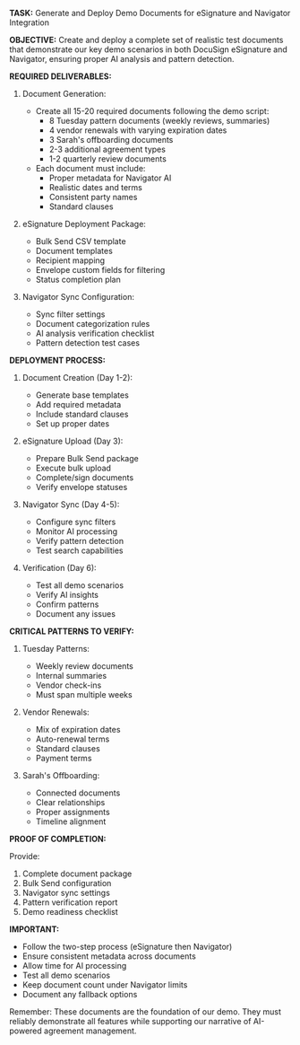 **TASK:** Generate and Deploy Demo Documents for eSignature and Navigator Integration

**OBJECTIVE:** Create and deploy a complete set of realistic test documents that demonstrate our key demo scenarios in both DocuSign eSignature and Navigator, ensuring proper AI analysis and pattern detection.

**REQUIRED DELIVERABLES:**

1. Document Generation:
   - Create all 15-20 required documents following the demo script:
     - 8 Tuesday pattern documents (weekly reviews, summaries)
     - 4 vendor renewals with varying expiration dates
     - 3 Sarah's offboarding documents
     - 2-3 additional agreement types
     - 1-2 quarterly review documents
   - Each document must include:
     - Proper metadata for Navigator AI
     - Realistic dates and terms
     - Consistent party names
     - Standard clauses

2. eSignature Deployment Package:
   - Bulk Send CSV template
   - Document templates
   - Recipient mapping
   - Envelope custom fields for filtering
   - Status completion plan

3. Navigator Sync Configuration:
   - Sync filter settings
   - Document categorization rules
   - AI analysis verification checklist
   - Pattern detection test cases

**DEPLOYMENT PROCESS:**

1. Document Creation (Day 1-2):
   - Generate base templates
   - Add required metadata
   - Include standard clauses
   - Set up proper dates

2. eSignature Upload (Day 3):
   - Prepare Bulk Send package
   - Execute bulk upload
   - Complete/sign documents
   - Verify envelope statuses

3. Navigator Sync (Day 4-5):
   - Configure sync filters
   - Monitor AI processing
   - Verify pattern detection
   - Test search capabilities

4. Verification (Day 6):
   - Test all demo scenarios
   - Verify AI insights
   - Confirm patterns
   - Document any issues

**CRITICAL PATTERNS TO VERIFY:**

1. Tuesday Patterns:
   - Weekly review documents
   - Internal summaries
   - Vendor check-ins
   - Must span multiple weeks

2. Vendor Renewals:
   - Mix of expiration dates
   - Auto-renewal terms
   - Standard clauses
   - Payment terms

3. Sarah's Offboarding:
   - Connected documents
   - Clear relationships
   - Proper assignments
   - Timeline alignment

**PROOF OF COMPLETION:**

Provide:
1. Complete document package
2. Bulk Send configuration
3. Navigator sync settings
4. Pattern verification report
5. Demo readiness checklist

**IMPORTANT:**
- Follow the two-step process (eSignature then Navigator)
- Ensure consistent metadata across documents
- Allow time for AI processing
- Test all demo scenarios
- Keep document count under Navigator limits
- Document any fallback options

Remember: These documents are the foundation of our demo. They must reliably demonstrate all features while supporting our narrative of AI-powered agreement management. 